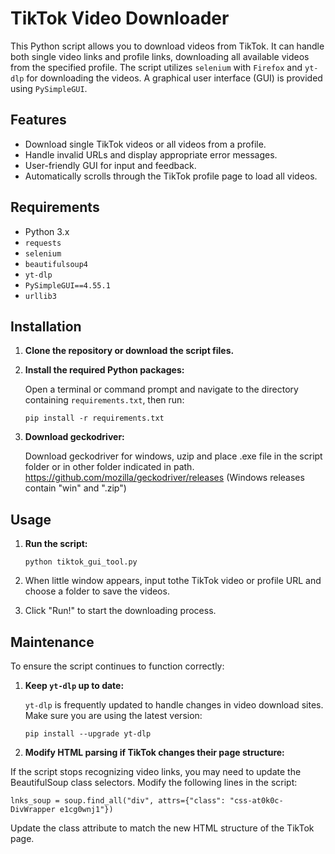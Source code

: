 # TikTok Video Downloader

This Python script allows you to download videos from TikTok. It can handle both single video links and profile links, downloading all available videos from the specified profile. The script utilizes `selenium` with `Firefox` and `yt-dlp` for downloading the videos. A graphical user interface (GUI) is provided using `PySimpleGUI`.

## Features
- Download single TikTok videos or all videos from a profile.
- Handle invalid URLs and display appropriate error messages.
- User-friendly GUI for input and feedback.
- Automatically scrolls through the TikTok profile page to load all videos.

## Requirements
- Python 3.x
- `requests`
- `selenium`
- `beautifulsoup4`
- `yt-dlp`
- `PySimpleGUI==4.55.1`
- `urllib3`

## Installation

1. **Clone the repository or download the script files.**

2. **Install the required Python packages:**

   Open a terminal or command prompt and navigate to the directory containing `requirements.txt`, then run:

   ```
   pip install -r requirements.txt
   ```
   
3. **Download geckodriver:**

   Download geckodriver for windows, uzip and place .exe file in the script folder or in other folder indicated in path.
   https://github.com/mozilla/geckodriver/releases
   (Windows releases contain "win" and ".zip")
   
## Usage

1. **Run the script:**

   ```
   python tiktok_gui_tool.py
   ```

2. When little window appears, input tothe TikTok video or profile URL and choose a folder to save the videos.

3. Click "Run!" to start the downloading process.


## Maintenance

To ensure the script continues to function correctly:

1. **Keep `yt-dlp` up to date:**

   `yt-dlp` is frequently updated to handle changes in video download sites. Make sure you are using the latest version:

   ```
   pip install --upgrade yt-dlp

   ```


2. **Modify HTML parsing if TikTok changes their page structure:**

If the script stops recognizing video links, you may need to update the BeautifulSoup class selectors. Modify the following lines in the script:

```
lnks_soup = soup.find_all("div", attrs={"class": "css-at0k0c-DivWrapper e1cg0wnj1"})
```
Update the class attribute to match the new HTML structure of the TikTok page.



   
